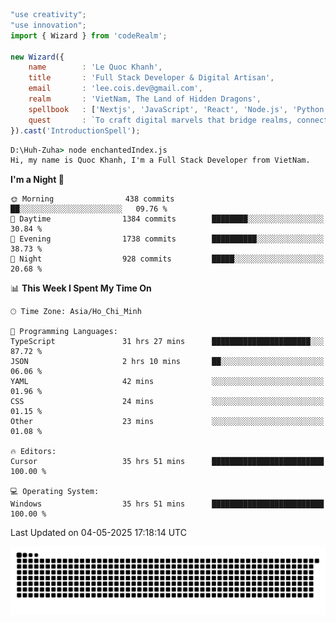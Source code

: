 <!--x axis divider-->

```js 
"use creativity";
"use innovation";
import { Wizard } from 'codeRealm';

new Wizard({
    name        : 'Le Quoc Khanh',
    title       : 'Full Stack Developer & Digital Artisan',
    email       : 'lee.cois.dev@gmail.com',
    realm       : 'VietNam, The Land of Hidden Dragons',
    spellbook   : ['Nextjs', 'JavaScript', 'React', 'Node.js', 'Python', 'Django', 'Cloud Services'],
    quest       : `To craft digital marvels that bridge realms, connect cultures, and bring imagination to life.`,
}).cast('IntroductionSpell');
```

```cmd
D:\Huh-Zuha> node enchantedIndex.js
Hi, my name is Quoc Khanh, I'm a Full Stack Developer from VietNam.
```
<!--START_SECTION:waka-->
**I'm a Night 🦉** 

```text
🌞 Morning                438 commits         ██░░░░░░░░░░░░░░░░░░░░░░░   09.76 % 
🌆 Daytime                1384 commits        ████████░░░░░░░░░░░░░░░░░   30.84 % 
🌃 Evening                1738 commits        ██████████░░░░░░░░░░░░░░░   38.73 % 
🌙 Night                  928 commits         █████░░░░░░░░░░░░░░░░░░░░   20.68 % 
```


📊 **This Week I Spent My Time On** 

```text
🕑︎ Time Zone: Asia/Ho_Chi_Minh

💬 Programming Languages: 
TypeScript               31 hrs 27 mins      ██████████████████████░░░   87.72 % 
JSON                     2 hrs 10 mins       ██░░░░░░░░░░░░░░░░░░░░░░░   06.06 % 
YAML                     42 mins             ░░░░░░░░░░░░░░░░░░░░░░░░░   01.96 % 
CSS                      24 mins             ░░░░░░░░░░░░░░░░░░░░░░░░░   01.15 % 
Other                    23 mins             ░░░░░░░░░░░░░░░░░░░░░░░░░   01.08 % 

🔥 Editors: 
Cursor                   35 hrs 51 mins      █████████████████████████   100.00 % 

💻 Operating System: 
Windows                  35 hrs 51 mins      █████████████████████████   100.00 % 
```


 Last Updated on 04-05-2025 17:18:14 UTC
<!--END_SECTION:waka-->
<picture>
  <source media="(prefers-color-scheme: dark)" srcset="https://raw.githubusercontent.com/leecois/leecois/output/github-contribution-grid-snake-dark.svg">
  <source media="(prefers-color-scheme: light)" srcset="https://raw.githubusercontent.com/leecois/leecois/output/github-contribution-grid-snake.svg">
  <img alt="github contribution grid snake animation" src="https://raw.githubusercontent.com/leecois/leecois/output/github-contribution-grid-snake.svg">
</picture>
